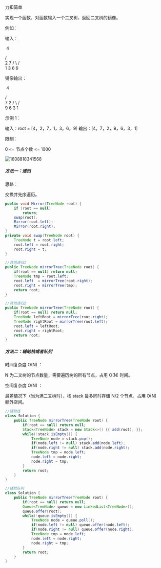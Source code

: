 力扣简单



实现一个函数，对函数输入一个二叉树，返回二叉树的镜像。



例如：

输入：

​	 4

   /   \
  2     7
 / \    / \
1   3 6   9

镜像输出：

​	 4

   /   \
  7     2
 / \    / \
9   6 3   1

 

示例 1：

输入：root = [4，2，7，1，3，6，9]
输出：[4，7，2，9，6，3，1]




限制：

0 <= 节点个数 <= 1000



![1608818341568](F:/项目/Git-md/ZJW-Summary/assets/1608818341568.png)

##### 方法一：递归



思路：

交换并先序遍历。

````java
public void Mirror(TreeNode root) {
    if (root == null)
        return;
    swap(root);
    Mirror(root.left);
    Mirror(root.right);
}
private void swap(TreeNode root) {
    TreeNode t = root.left;
    root.left = root.right;
    root.right = t;
}
````

````java
//其他递归1
public TreeNode mirrorTree(TreeNode root) {
    if(root == null) return null;
    TreeNode tmp = root.left;
    root.left  = mirrorTree(root.right);
    root.right = mirrorTree(tmp);
    return root;
}
````

```java
//其他递归2
public TreeNode mirrorTree(TreeNode root) {
    if(root == null) return null;
    TreeNode leftRoot = mirrorTree(root.right);
    TreeNode rightRoot = mirrorTree(root.left);
    root.left = leftRoot;
    root.right = rightRoot;
    return root;
}
```





##### 方法二：辅助栈或者队列



时间复杂度 O(N) ： 

N 为二叉树的节点数量，需要遍历树的所有节点，占用 O(N) 时间。

空间复杂度 O(N) ： 

最差情况下（当为满二叉树时），栈 stack 最多同时存储 N/2 个节点，占用 O(N) 额外空间。

````java
//辅助栈
class Solution {
    public TreeNode mirrorTree(TreeNode root) {
        if(root == null) return null;
        Stack<TreeNode> stack = new Stack<>() {{ add(root); }};
        while(!stack.isEmpty()) {
            TreeNode node = stack.pop();
            if(node.left != null) stack.add(node.left);
            if(node.right != null) stack.add(node.right);
            TreeNode tmp = node.left;
            node.left = node.right;
            node.right = tmp;
        }
        return root;
    }
}
````

````java
//辅助队列
class Solution {
    public TreeNode mirrorTree(TreeNode root) {
        if(root == null) return null;
        Queue<TreeNode> queue = new LinkedList<TreeNode>();
        queue.offer(root);
        while(!queue.isEmpty()) {
            TreeNode node = queue.poll();
            if(node.left != null) queue.offer(node.left);
            if(node.right != null) queue.offer(node.right);
            TreeNode tmp = node.left;
            node.left = node.right;
            node.right = tmp;
        }
        return root;
    }
}
````

